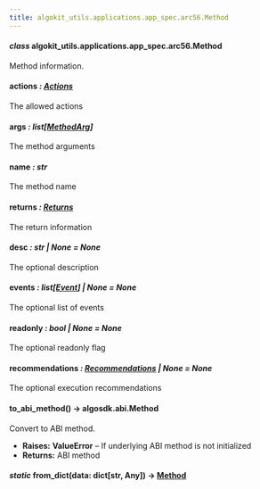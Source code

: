 ```yaml
---
title: algokit_utils.applications.app_spec.arc56.Method
---
```


#### _class_ algokit_utils.applications.app_spec.arc56.Method

Method information.

#### actions _: [Actions](#algokit_utils.applications.app_spec.arc56.Actions)_

The allowed actions

#### args _: list[[MethodArg](#algokit_utils.applications.app_spec.arc56.MethodArg)]_

The method arguments

#### name _: str_

The method name

#### returns _: [Returns](#algokit_utils.applications.app_spec.arc56.Returns)_

The return information

#### desc _: str | None_ _= None_

The optional description

#### events _: list[[Event](#algokit_utils.applications.app_spec.arc56.Event)] | None_ _= None_

The optional list of events

#### readonly _: bool | None_ _= None_

The optional readonly flag

#### recommendations _: [Recommendations](#algokit_utils.applications.app_spec.arc56.Recommendations) | None_ _= None_

The optional execution recommendations

#### to_abi_method() → algosdk.abi.Method

Convert to ABI method.

- **Raises:**
  **ValueError** – If underlying ABI method is not initialized
- **Returns:**
  ABI method

#### _static_ from_dict(data: dict[str, Any]) → [Method](#algokit_utils.applications.app_spec.arc56.Method)
